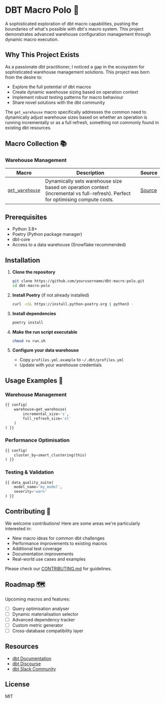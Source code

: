 # DBT Macro Polo 🎯

A sophisticated exploration of dbt macro capabilities, pushing the boundaries of what's possible with dbt's macro system. This project demonstrates advanced warehouse configuration management through dynamic macro execution.

## Why This Project Exists

As a passionate dbt practitioner, I noticed a gap in the ecosystem for sophisticated warehouse management solutions. This project was born from the desire to:

- Explore the full potential of dbt macros
- Create dynamic warehouse sizing based on operation context
- Implement robust testing patterns for macro behaviour
- Share novel solutions with the dbt community

The `get_warehouse` macro specifically addresses the common need to dynamically adjust warehouse sizes based on whether an operation is running incrementally or as a full refresh, something not commonly found in existing dbt resources.

## Macro Collection 📚

### Warehouse Management
| Macro | Description | Source |
|-------|-------------|--------|
| [`get_warehouse`](macros/get_warehouse/get_warehouse.sql) | Dynamically sets warehouse size based on operation context (incremental vs full-refresh). Perfect for optimising compute costs. | [Source](macros/get_warehouse/get_warehouse.sql) |


## Prerequisites

- Python 3.8+
- Poetry (Python package manager)
- dbt-core
- Access to a data warehouse (Snowflake recommended)

## Installation

1. **Clone the repository**
   ```bash
   git clone https://github.com/yourusername/dbt-macro-polo.git
   cd dbt-macro-polo
   ```

2. **Install Poetry** (if not already installed)
   ```bash
   curl -sSL https://install.python-poetry.org | python3 -
   ```

3. **Install dependencies**
   ```bash
   poetry install
   ```

4. **Make the run script executable**
   ```bash
   chmod +x run.sh
   ```

5. **Configure your data warehouse**
   - Copy `profiles.yml.example` to `~/.dbt/profiles.yml`
   - Update with your warehouse credentials

## Usage Examples 🚀

### Warehouse Management
```sql
{{ config(
    warehouse=get_warehouse(
        incremental_size='s',
        full_refresh_size='xl'
    )
) }}
```

### Performance Optimisation
```sql
{{ config(
    cluster_by=smart_clustering(this)
) }}
```

### Testing & Validation
```sql
{{ data_quality_suite(
    model_name='my_model',
    severity='warn'
) }}
```

## Contributing 🤝

We welcome contributions! Here are some areas we're particularly interested in:
- New macro ideas for common dbt challenges
- Performance improvements to existing macros
- Additional test coverage
- Documentation improvements
- Real-world use cases and examples

Please check our [CONTRIBUTING.md](CONTRIBUTING.md) for guidelines.

## Roadmap 🗺️

Upcoming macros and features:
- [ ] Query optimisation analyser
- [ ] Dynamic materialisation selector
- [ ] Advanced dependency tracker
- [ ] Custom metric generator
- [ ] Cross-database compatibility layer

## Resources
- [dbt Documentation](https://docs.getdbt.com/)
- [dbt Discourse](https://discourse.getdbt.com/)
- [dbt Slack Community](https://community.getdbt.com/)

## License

MIT